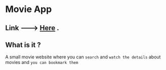 # Movie App

## Link ---> [Here](Basssam.me) .

## What is it ?

A small movie website where you can `search` and `watch the details` about movies and `you can bookmark them  `
